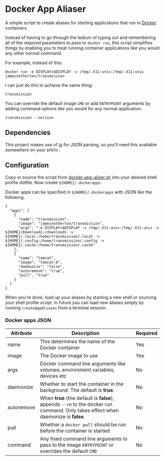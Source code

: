 # Docker App Aliaser

A simple script to create aliases for starting applications that run in [Docker](http://www.docker.com) containers.

Instead of having to go through the tedium of typing out and remembering all of the required parameters to pass to `docker run`, this script simplifies things by enabling you to treat running container applications like you would any other normal command.

For example, instead of this:

```
docker run -e DISPLAY=$DISPLAY -v /tmp/.X11-unix:/tmp/.X11-unix jamesnetherton/transmission
```
I can just do this to achieve the same thing:

```
transmission
```

You can override the default image `CMD` or add `ENTRYPOINT` arguments by adding command options like you would for any normal application.

```
transmission --version
```

## Dependencies

This project makes use of [jq](https://stedolan.github.io/jq/) for JSON parsing, so you'll need this available somewhere on your `$PATH` .

## Configuration

Copy or source the script from [docker-app-aliser.sh](docker-app-aliaser.sh) into your desired shell profile dotfile. Now create `${HOME}/.dockerapps`.

Docker apps can be specified in `${HOME}/.dockerapps` with JSON like the following.

```
{
  "apps": [
    {
      "name": "transmission",
      "image": "jamesnetherton/transmission",
      "args": "-e DISPLAY=$DISPLAY -v /tmp/.X11-unix:/tmp/.X11-unix -v ${HOME}/Downloads:/downloads -v ${HOME}/.local:/home/transmission/.local -v ${HOME}/.config:/home/transmission/.config -v ${HOME}/.cache:/home/transmission/.cache"
    },
    {
      "name": "tomcat",
      "image": "tomcat:8",
      "daemonize": "false",
      "autoremove": "true",
      "pull", "true"
    }
  ]
}
```

When you're done, load up your aliases by starting a new shell or sourcing your shell profile script. In future you can load new aliases simply by running `createAppAliases` from a terminal session.

### Docker apps JSON

| Attribute  | Description  | Required |
|---|---|---|
| name  | This determines the name of the Docker container | Yes |
| image  | The Docker image to use  | Yes |
| args  | Docker command line arguments like volumes, environment variables, devices etc  | No |
| daemonize | Whether to start the container in the background. The default is __true__. | No |
| autoremove | When __true__ (the default is __false__), appends `--rm` to the docker run command. Only takes effect when daemonize is __false__. | No |
| pull | Whether a `docker pull` should be run before the container is started | No |
| command | Any fixed command line arguments to pass to the image `ENTRYPOINT` or overrides the default `CMD` | No |
